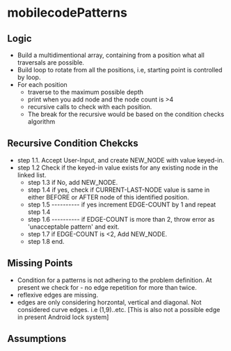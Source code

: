# mobilecodePatterns

## Logic
- Build a multidimentional array, containing from a position what all traversals are possible.
- Build loop to rotate from all the positions, i.e, starting point is controlled by loop.
- For each position
  - traverse to the maximum possible depth
  - print when you add node and the node count is >4
  - recursive calls to check with each position.
  - The break for the recursive would be based on the condition checks algorithm

## Recursive Condition Chekcks
- step 1.1. Accept User-Input, and create NEW_NODE with value keyed-in.
- step 1.2 Check if the keyed-in value exists for any existing node in the linked list.
  - step 1.3 if No, add NEW_NODE.
  - step 1.4 if yes, check if CURRENT-LAST-NODE value is same in either BEFORE or AFTER node of this identified position.
  - step 1.5  ---------- if yes increment EDGE-COUNT by 1 and repeat step 1.4
  - step 1.6  ---------- if EDGE-COUNT is more than 2, throw error as 'unacceptable pattern' and exit.
  - step 1.7 if EDGE-COUNT is <2, Add NEW_NODE.
  - step 1.8 end.


## Missing Points
- Condition for a patterns is not adhering to the problem definition. At present we check for - no edge repetition for more than twice.
- reflexive edges are missing.
- edges are only considering horzontal, vertical and diagonal. Not considered curve edges. i.e (1,9)..etc. [This is also not a possible edge in present Android lock system]

## Assumptions

